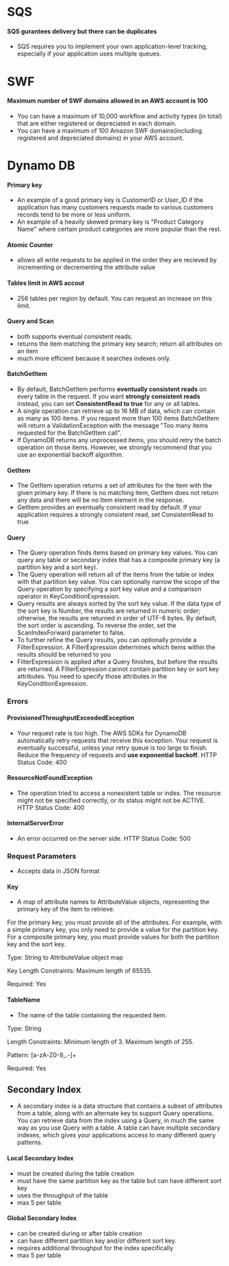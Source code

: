 # SQS
#### SQS gurantees delivery but there can be duplicates
  * SQS requires you to implement your own application-level tracking, especially if your application uses multiple queues.
# SWF
#### Maximum number of SWF domains allowed in an AWS account is 100
  * You can have a maximum of 10,000 workflow and activity types (in total) that are either registered or depreciated in each domain. 
  * You can have a maximum of 100 Amazon SWF domains(including registered and depreciated domains) in your AWS account. 
# Dynamo DB
#### Primary key
  * An example of a good primary key is CustomerID or User_ID if the application has many customers requests made to various customers records tend to be more or less uniform. 
  * An example of a heavily skewed primary key is "Product Category Name" where certain product categories are more popular than the rest. 
#### Atomic Counter
  * allows all write requests to be applied in the order they are recieved by incrementing or decrementing the attribute value
#### Tables limit in AWS accout
  * 256 tables per region by default. You can request an increase on this limit.
#### Query and Scan
  * both  supports eventual consistent reads.
  * returns the item matching the primary key search; return all attributes on an item 
  * much more efficient because it searches indexes only.
#### BatchGetItem
  * By default, BatchGetItem performs **eventually consistent reads** on every table in the request. If you want **strongly consistent reads** instead, you can set **ConsistentRead to true** for any or all tables.
  * A single operation can retrieve up to 16 MB of data, which can contain as many as 100 items. If you request more than 100 items BatchGetItem will return a ValidationException with the message "Too many items requested for the BatchGetItem call".
  * If DynamoDB returns any unprocessed items, you should retry the batch operation on those items. However, we strongly recommend that you use an exponential backoff algorithm.
#### GetItem
  * The GetItem operation returns a set of attributes for the item with the given primary key. If there is no matching item, GetItem does not return any data and there will be no Item element in the response.
  * GetItem provides an eventually consistent read by default. If your application requires a strongly consistent read, set ConsistentRead to true
#### Query
  * The Query operation finds items based on primary key values. You can query any table or secondary index that has a composite primary key (a partition key and a sort key).
  * The Query operation will return all of the items from the table or index with that partition key value. You can optionally narrow the scope of the Query operation by specifying a sort key value and a comparison operator in KeyConditionExpression.
  * Query results are always sorted by the sort key value. If the data type of the sort key is Number, the results are returned in numeric order; otherwise, the results are returned in order of UTF-8 bytes. By default, the sort order is ascending. To reverse the order, set the ScanIndexForward parameter to false.
  *  To further refine the Query results, you can optionally provide a FilterExpression. A FilterExpression determines which items within the results should be returned to you
  * FilterExpression is applied after a Query finishes, but before the results are returned. A FilterExpression cannot contain partition key or sort key attributes. You need to specify those attributes in the KeyConditionExpression.
### Errors 
#### ProvisionedThroughputExceededException
  * Your request rate is too high. The AWS SDKs for DynamoDB automatically retry requests that receive this exception. Your request is eventually successful, unless your retry queue is too large to finish. Reduce the frequency of requests and **use exponential backoff**. HTTP Status Code: 400
#### ResourceNotFoundException
  * The operation tried to access a nonexistent table or index. The resource might not be specified correctly, or its status might not be ACTIVE. HTTP Status Code: 400
#### InternalServerError
  * An error occurred on the server side. HTTP Status Code: 500
### Request Parameters
  * Accepts data in JSON format
#### Key
  * A map of attribute names to AttributeValue objects, representing the primary key of the item to retrieve.

For the primary key, you must provide all of the attributes. For example, with a simple primary key, you only need to provide a value for the partition key. For a composite primary key, you must provide values for both the partition key and the sort key.

Type: String to AttributeValue object map

Key Length Constraints: Maximum length of 65535.

Required: Yes
#### TableName
  * The name of the table containing the requested item.

Type: String

Length Constraints: Minimum length of 3. Maximum length of 255.

Pattern: [a-zA-Z0-9_.-]+

Required: Yes
## Secondary Index
  * A secondary index is a data structure that contains a subset of attributes from a table, along with an alternate key to support Query operations. You can retrieve data from the index using a Query, in much the same way as you use Query with a table. A table can have multiple secondary indexes, which gives your applications access to many different query patterns.
#### Local Secondary Index
  * must be created during the table creation
  * must have the same partition key as the table but can have different sort key
  * uses the throughput of the table
  * max 5 per table
#### Global Secondary Index
  * can be created during or after table creation
  * can have different partition key and/or different sort key.
  * requires additional throughput for the index specifically
  * max 5 per table
  
